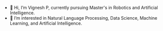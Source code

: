 - 👋 Hi, I’m Vignesh P, currently pursuing Master's in Robotics and Artificial Intelligence.
- 👀 I’m interested in Natural Language Processing, Data Science, Machine Learning, and Artificial Intelligence.



<!---
Vignesh048/Vignesh048 is a ✨ special ✨ repository because its `README.md` (this file) appears on your GitHub profile.
You can click the Preview link to take a look at your changes.
--->
